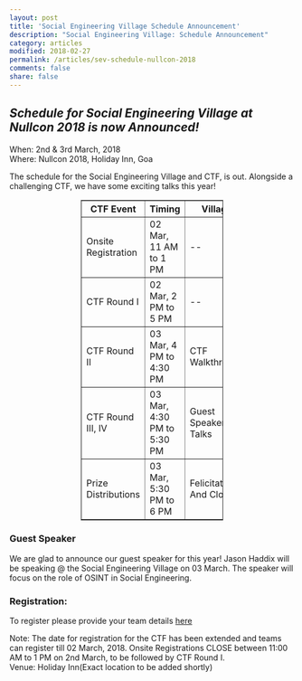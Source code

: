 ```yaml
---
layout: post
title: 'Social Engineering Village Schedule Announcement'
description: "Social Engineering Village: Schedule Announcement"
category: articles
modified: 2018-02-27
permalink: /articles/sev-schedule-nullcon-2018
comments: false
share: false
---	
```



## *Schedule for Social Engineering Village at Nullcon 2018 is now Announced!*

When: 2nd & 3rd March, 2018<br>
Where: Nullcon 2018, Holiday Inn, Goa<br>

The schedule for the Social Engineering Village and CTF, is out. Alongside a challenging CTF, we have some exciting talks this year!<br>


<center>
<table style="width:50%" border="1">
  <tr>
    <th>CTF Event</th>
    <th>Timing</th> 
    <th>Village</th>
  </tr>
  <tr>
    <td>Onsite Registration</td>
    <td>02 Mar, 11 AM to 1 PM</td> 
    <td>--</td>
  </tr>
  <tr>
    <td>CTF Round I</td>
    <td>02 Mar, 2 PM to 5 PM</td> 
    <td>--</td>
  </tr>
  <tr>
    <td>CTF Round II </td>
    <td>03 Mar, 4 PM to 4:30 PM </td> 
    <td>CTF Walkthrough</td>
  </tr>
  <tr>
    <td>CTF Round III, IV</td>
    <td>03 Mar, 4:30 PM to 5:30 PM  </td> 
    <td>Guest Speaker Talks</td>
  </tr>
    <tr>
    <td>Prize Distributions</td>
    <td>03 Mar, 5:30 PM to 6 PM </td> 
    <td>Felicitation And Closing</td>
  </tr>
</table>
</center>


### Guest Speaker

We are glad to announce our guest speaker for this year! Jason Haddix will be speaking @ the Social Engineering Village on 03 March. The speaker will focus on the role of OSINT in Social Engineering.

### Registration:
To register please provide your team details [here](https://docs.google.com/forms/d/1gz77Re5W3woHCcYVU3XhmaUJi5zM6CMdcvEr8o7vFGY/)

Note: The date for registration for the CTF has been extended and teams can register till 02 March, 2018.
Onsite Registrations CLOSE between 11:00 AM to 1 PM on 2nd March, to be followed by CTF Round I.<br>
Venue: Holiday Inn(Exact location to be added shortly)